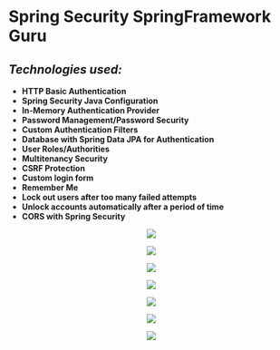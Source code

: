 # Spring Security SpringFramework Guru

## ***Technologies used:***

* **HTTP Basic Authentication**
* **Spring Security Java Configuration**
* **In-Memory Authentication Provider**
* **Password Management/Password Security**
* **Custom Authentication Filters**
* **Database with Spring Data JPA for Authentication**
* **User Roles/Authorities**
* **Multitenancy Security**
* **CSRF Protection**
* **Custom login form**
* **Remember Me**
* **Lock out users after too many failed attempts**
* **Unlock accounts automatically after a period of time**
* **CORS with Spring Security**

<p align = "center">
<img src="https://github.com/iizdebski/SpringSecuritySpringFrameworkGuru/blob/master/image/secuity_01.JPG">
</p>

<p align = "center">
<img src="https://github.com/iizdebski/SpringSecuritySpringFrameworkGuru/blob/master/image/security_02.JPG">
</p>

<p align = "center">
<img src="https://github.com/iizdebski/SpringSecuritySpringFrameworkGuru/blob/master/image/security_03.JPG">
</p>

<p align = "center">
<img src="https://github.com/iizdebski/SpringSecuritySpringFrameworkGuru/blob/master/image/security_04.JPG">
</p>

<p align = "center">
<img src="https://github.com/iizdebski/SpringSecuritySpringFrameworkGuru/blob/master/image/security_05.JPG">
</p>

<p align = "center">
<img src="https://github.com/iizdebski/SpringSecuritySpringFrameworkGuru/blob/master/image/security_06.JPG">
</p>

<p align = "center">
<img src="https://github.com/iizdebski/SpringSecuritySpringFrameworkGuru/blob/master/image/security_10.JPG">
</p>
